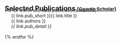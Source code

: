 <h2 id="publications" style="margin: 30px 0px -15px;">Selected Publications <temp style="font-size:15px;">[</temp><a href="https://scholar.google.com/citations?hl=en&user=GzBuFCAAAAAJ&view_op=list_works&sortby=pubdate" target="_blank" style="font-size:15px;">Google Scholar</a><temp style="font-size:15px;">]</temp></h2>


<div class="publications">
{% for link in site.data.publications.main %}
    <div class="col-sm-12" style="position: relative;padding-right: 15px;padding-left: 20px;">
        <div class="title">
      <abbr class="badge">{{ link.pub_short }}</abbr>{{ link.title }}
        </div>
        <div class="author">{{ link.authors }}</div>
        <div class="periodical"><em>{{ link.pub_detail }}</em></div>
    </div>
    <br>
{% endfor %}
</div>


